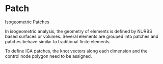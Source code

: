 # Patch

Isogeometric Patches

In isogeometric analysis, the geometry of elements is defined by NURBS based surfaces or volumes. Several elements are
grouped into patches and patches behave similar to traditional finite elements.

To define IGA patches, the knot vectors along each dimension and the control node polygon need to be assigned.
